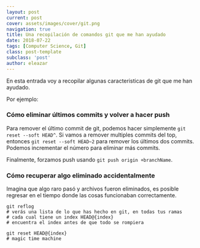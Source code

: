```yaml
---
layout: post
current: post
cover: assets/images/cover/git.png
navigation: true
title: Una recopilación de comandos git que me han ayudado
date: 2018-07-22
tags: [Computer Science, Git]
class: post-template
subclass: 'post'
author: eleazar
---
```


En esta entrada voy a recopilar algunas caracteristicas de git que me han ayudado.

Por ejemplo:

### Cómo eliminar últimos commits y volver a hacer push

Para remover el último commit de git, podemos hacer simplemente `git reset --soft HEAD^`. Si vamos a remover multiples commits del top, entonces `git reset --soft HEAD~2` para remover los últimos dos commits. Podemos incrementar el número para eliminar más commits.

Finalmente, forzamos push usando `git push origin +branchName`.

### Cómo recuperar algo eliminado accidentalmente

Imagina que algo raro pasó y archivos fueron eliminados, es posible regresar en el tiempo donde las cosas funcionaban correctamente.

```
git reflog
# verás una lista de lo que has hecho en git, en todas tus ramas
# cada cual tiene un index HEAD@{index}
# encuentra el index antes de que todo se rompiera

git reset HEAD@{index}
# magic time machine
```

